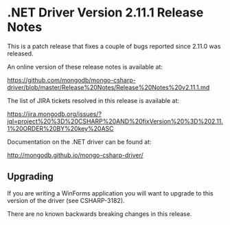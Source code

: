 # .NET Driver Version 2.11.1 Release Notes

This is a patch release that fixes a couple of bugs reported since 2.11.0 was released.

An online version of these release notes is available at:

https://github.com/mongodb/mongo-csharp-driver/blob/master/Release%20Notes/Release%20Notes%20v2.11.1.md

The list of JIRA tickets resolved in this release is available at:

https://jira.mongodb.org/issues/?jql=project%20%3D%20CSHARP%20AND%20fixVersion%20%3D%202.11.1%20ORDER%20BY%20key%20ASC

Documentation on the .NET driver can be found at:

http://mongodb.github.io/mongo-csharp-driver/

## Upgrading

If you are writing a WinForms application you will want to upgrade to this version of the driver (see CSHARP-3182).

There are no known backwards breaking changes in this release.
